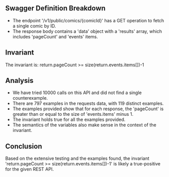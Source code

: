 ## Swagger Definition Breakdown
- The endpoint '/v1/public/comics/{comicId}' has a GET operation to fetch a single comic by ID.
- The response body contains a 'data' object with a 'results' array, which includes 'pageCount' and 'events' items.

## Invariant
The invariant is: return.pageCount >= size(return.events.items[])-1

## Analysis
- We have tried 10000 calls on this API and did not find a single counterexample.
- There are 797 examples in the requests data, with 119 distinct examples.
- The examples provided show that for each response, the 'pageCount' is greater than or equal to the size of 'events.items' minus 1.
- The invariant holds true for all the examples provided.
- The semantics of the variables also make sense in the context of the invariant.

## Conclusion
Based on the extensive testing and the examples found, the invariant 'return.pageCount >= size(return.events.items[])-1' is likely a true-positive for the given REST API.

